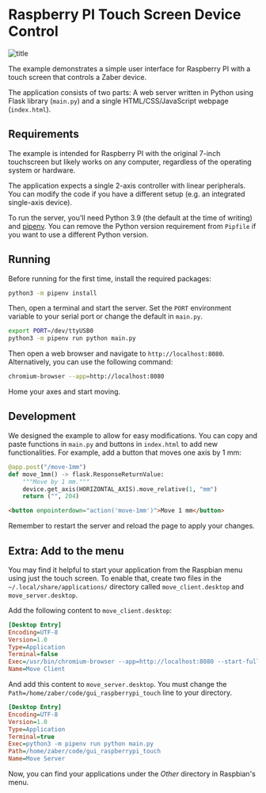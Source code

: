 # Raspberry PI Touch Screen Device Control

![title](title.jpg)

The example demonstrates a simple user interface for Raspberry PI with a touch screen that controls a Zaber device.

The application consists of two parts: A web server written in Python using Flask library (`main.py`)
and a single HTML/CSS/JavaScript webpage (`index.html`).

## Requirements

The example is intended for Raspberry PI with the original 7-inch touchscreen but likely works on any computer,
regardless of the operating system or hardware.

The application expects a single 2-axis controller with linear peripherals.
You can modify the code if you have a different setup (e.g. an integrated single-axis device).

To run the server, you'll need Python 3.9 (the default at the time of writing) and [pipenv](https://pipenv.pypa.io/en/latest/installation/).
You can remove the Python version requirement from `Pipfile` if you want to use a different Python version.

## Running

Before running for the first time, install the required packages:

```bash
python3 -m pipenv install
```

Then, open a terminal and start the server.
Set the `PORT` environment variable to your serial port or change the default in `main.py`.

```bash
export PORT=/dev/ttyUSB0
python3 -m pipenv run python main.py
```

Then open a web browser and navigate to `http://localhost:8080`. Alternatively, you can use the following command:

```bash
chromium-browser --app=http://localhost:8080
```

Home your axes and start moving.

## Development

We designed the example to allow for easy modifications.
You can copy and paste functions in `main.py` and buttons in `index.html` to add new functionalities.
For example, add a button that moves one axis by 1 mm:

```py
@app.post("/move-1mm")
def move_1mm() -> flask.ResponseReturnValue:
    """Move by 1 mm."""
    device.get_axis(HORIZONTAL_AXIS).move_relative(1, "mm")
    return ("", 204)
```

```html
<button onpointerdown="action('move-1mm')">Move 1 mm</button>
```

Remember to restart the server and reload the page to apply your changes.

## Extra: Add to the menu

You may find it helpful to start your application from the Raspbian menu using just the touch screen.
To enable that, create two files in the `~/.local/share/applications/` directory called `move_client.desktop`
and `move_server.desktop`.

Add the following content to `move_client.desktop`:

```ini
[Desktop Entry]
Encoding=UTF-8
Version=1.0
Type=Application
Terminal=false
Exec=/usr/bin/chromium-browser --app=http://localhost:8080 --start-fullscreen
Name=Move Client
```

And add this content to `move_server.desktop`.
You must change the `Path=/home/zaber/code/gui_raspberrypi_touch` line to your directory.

```ini
[Desktop Entry]
Encoding=UTF-8
Version=1.0
Type=Application
Terminal=true
Exec=python3 -m pipenv run python main.py
Path=/home/zaber/code/gui_raspberrypi_touch
Name=Move Server
```

Now, you can find your applications under the _Other_ directory in Raspbian's menu.
